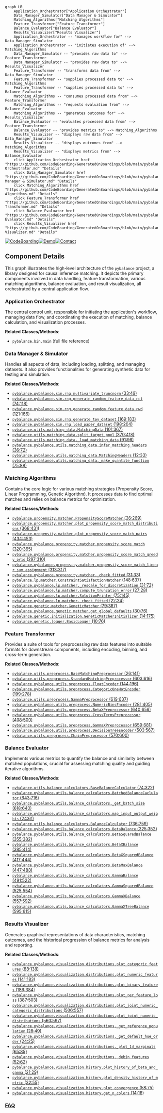 ```mermaid
graph LR
    Application_Orchestrator["Application Orchestrator"]
    Data_Manager_Simulator["Data Manager & Simulator"]
    Matching_Algorithms["Matching Algorithms"]
    Feature_Transformer["Feature Transformer"]
    Balance_Evaluator["Balance Evaluator"]
    Results_Visualizer["Results Visualizer"]
    Application_Orchestrator -- "manages workflow for" --> Data_Manager_Simulator
    Application_Orchestrator -- "initiates execution of" --> Matching_Algorithms
    Data_Manager_Simulator -- "provides raw data to" --> Feature_Transformer
    Data_Manager_Simulator -- "provides raw data to" --> Results_Visualizer
    Feature_Transformer -- "transforms data from" --> Data_Manager_Simulator
    Feature_Transformer -- "supplies processed data to" --> Matching_Algorithms
    Feature_Transformer -- "supplies processed data to" --> Balance_Evaluator
    Matching_Algorithms -- "consumes processed data from" --> Feature_Transformer
    Matching_Algorithms -- "requests evaluation from" --> Balance_Evaluator
    Matching_Algorithms -- "generates outcomes for" --> Results_Visualizer
    Balance_Evaluator -- "evaluates processed data from" --> Feature_Transformer
    Balance_Evaluator -- "provides metrics to" --> Matching_Algorithms
    Results_Visualizer -- "displays raw data from" --> Data_Manager_Simulator
    Results_Visualizer -- "displays outcomes from" --> Matching_Algorithms
    Results_Visualizer -- "displays metrics from" --> Balance_Evaluator
    click Application_Orchestrator href "https://github.com/CodeBoarding/GeneratedOnBoardings/blob/main/pybalance/Application Orchestrator.md" "Details"
    click Data_Manager_Simulator href "https://github.com/CodeBoarding/GeneratedOnBoardings/blob/main/pybalance/Data Manager & Simulator.md" "Details"
    click Matching_Algorithms href "https://github.com/CodeBoarding/GeneratedOnBoardings/blob/main/pybalance/Matching Algorithms.md" "Details"
    click Feature_Transformer href "https://github.com/CodeBoarding/GeneratedOnBoardings/blob/main/pybalance/Feature Transformer.md" "Details"
    click Balance_Evaluator href "https://github.com/CodeBoarding/GeneratedOnBoardings/blob/main/pybalance/Balance Evaluator.md" "Details"
    click Results_Visualizer href "https://github.com/CodeBoarding/GeneratedOnBoardings/blob/main/pybalance/Results Visualizer.md" "Details"
```
[![CodeBoarding](https://img.shields.io/badge/Generated%20by-CodeBoarding-9cf?style=flat-square)](https://github.com/CodeBoarding/GeneratedOnBoardings)[![Demo](https://img.shields.io/badge/Try%20our-Demo-blue?style=flat-square)](https://www.codeboarding.org/demo)[![Contact](https://img.shields.io/badge/Contact%20us%20-%20contact@codeboarding.org-lightgrey?style=flat-square)](mailto:contact@codeboarding.org)

## Component Details

This graph illustrates the high-level architecture of the `pybalance` project, a library designed for causal inference matching. It depicts the primary components involved in data handling, feature transformation, various matching algorithms, balance evaluation, and result visualization, all orchestrated by a central application flow.

### Application Orchestrator
The central control unit, responsible for initiating the application's workflow, managing data flow, and coordinating the execution of matching, balance calculation, and visualization processes.


**Related Classes/Methods**:

- `pybalance.bin.main` (full file reference)


### Data Manager & Simulator
Handles all aspects of data, including loading, splitting, and managing datasets. It also provides functionalities for generating synthetic data for testing and simulation.


**Related Classes/Methods**:

- <a href="https://github.com/Bayer-Group/pybalance/blob/master/pybalance/sim/rng.py#L33-L49" target="_blank" rel="noopener noreferrer">`pybalance.pybalance.sim.rng.multivariate_truncnorm` (33:49)</a>
- <a href="https://github.com/Bayer-Group/pybalance/blob/master/pybalance/sim/rng.py#L74-L118" target="_blank" rel="noopener noreferrer">`pybalance.pybalance.sim.rng.generate_random_feature_data_rct` (74:118)</a>
- <a href="https://github.com/Bayer-Group/pybalance/blob/master/pybalance/sim/rng.py#L121-L166" target="_blank" rel="noopener noreferrer">`pybalance.pybalance.sim.rng.generate_random_feature_data_rwd` (121:166)</a>
- <a href="https://github.com/Bayer-Group/pybalance/blob/master/pybalance/sim/rng.py#L169-L183" target="_blank" rel="noopener noreferrer">`pybalance.pybalance.sim.rng.generate_toy_dataset` (169:183)</a>
- <a href="https://github.com/Bayer-Group/pybalance/blob/master/pybalance/sim/rng.py#L198-L204" target="_blank" rel="noopener noreferrer">`pybalance.pybalance.sim.rng.load_paper_dataset` (198:204)</a>
- <a href="https://github.com/Bayer-Group/pybalance/blob/master/pybalance/utils/matching_data.py#L101-L367" target="_blank" rel="noopener noreferrer">`pybalance.utils.matching_data.MatchingData` (101:367)</a>
- <a href="https://github.com/Bayer-Group/pybalance/blob/master/pybalance/utils/matching_data.py#L370-L418" target="_blank" rel="noopener noreferrer">`pybalance.utils.matching_data.split_target_pool` (370:418)</a>
- <a href="https://github.com/Bayer-Group/pybalance/blob/master/pybalance/utils/matching_data.py#L91-L98" target="_blank" rel="noopener noreferrer">`pybalance.utils.matching_data._load_matching_data` (91:98)</a>
- <a href="https://github.com/Bayer-Group/pybalance/blob/master/pybalance/utils/matching_data.py#L36-L72" target="_blank" rel="noopener noreferrer">`pybalance.pybalance.utils.matching_data.infer_matching_headers` (36:72)</a>
- <a href="https://github.com/Bayer-Group/pybalance/blob/master/pybalance/utils/matching_data.py#L12-L33" target="_blank" rel="noopener noreferrer">`pybalance.pybalance.utils.matching_data.MatchingHeaders` (12:33)</a>
- <a href="https://github.com/Bayer-Group/pybalance/blob/master/pybalance/utils/matching_data.py#L75-L88" target="_blank" rel="noopener noreferrer">`pybalance.pybalance.utils.matching_data._make_quantile_function` (75:88)</a>


### Matching Algorithms
Contains the core logic for various matching strategies (Propensity Score, Linear Programming, Genetic Algorithm). It processes data to find optimal matches and relies on balance metrics for optimization.


**Related Classes/Methods**:

- <a href="https://github.com/Bayer-Group/pybalance/blob/master/pybalance/propensity/matcher.py#L36-L269" target="_blank" rel="noopener noreferrer">`pybalance.propensity.matcher.PropensityScoreMatcher` (36:269)</a>
- <a href="https://github.com/Bayer-Group/pybalance/blob/master/pybalance/propensity/matcher.py#L368-L431" target="_blank" rel="noopener noreferrer">`pybalance.propensity.matcher.plot_propensity_score_match_distributions` (368:431)</a>
- <a href="https://github.com/Bayer-Group/pybalance/blob/master/pybalance/propensity/matcher.py#L434-L453" target="_blank" rel="noopener noreferrer">`pybalance.propensity.matcher.plot_propensity_score_match_pairs` (434:453)</a>
- <a href="https://github.com/Bayer-Group/pybalance/blob/master/pybalance/propensity/matcher.py#L320-L365" target="_blank" rel="noopener noreferrer">`pybalance.pybalance.propensity.matcher.propensity_score_match` (320:365)</a>
- <a href="https://github.com/Bayer-Group/pybalance/blob/master/pybalance/propensity/matcher.py#L297-L310" target="_blank" rel="noopener noreferrer">`pybalance.pybalance.propensity.matcher.propensity_score_match_greedy_prio` (297:310)</a>
- <a href="https://github.com/Bayer-Group/pybalance/blob/master/pybalance/propensity/matcher.py#L313-L317" target="_blank" rel="noopener noreferrer">`pybalance.pybalance.propensity.matcher.propensity_score_match_linear_sum_assignment` (313:317)</a>
- <a href="https://github.com/Bayer-Group/pybalance/blob/master/pybalance/propensity/matcher.py#L31-L33" target="_blank" rel="noopener noreferrer">`pybalance.pybalance.propensity.matcher._check_fitted` (31:33)</a>
- <a href="https://github.com/Bayer-Group/pybalance/blob/master/pybalance/lp/matcher.py#L148-L637" target="_blank" rel="noopener noreferrer">`pybalance.lp.matcher.ConstraintSatisfactionMatcher` (148:637)</a>
- <a href="https://github.com/Bayer-Group/pybalance/blob/master/pybalance/lp/matcher.py#L31-L72" target="_blank" rel="noopener noreferrer">`pybalance.pybalance.lp.matcher._rescale_for_discretization` (31:72)</a>
- <a href="https://github.com/Bayer-Group/pybalance/blob/master/pybalance/lp/matcher.py#L27-L28" target="_blank" rel="noopener noreferrer">`pybalance.pybalance.lp.matcher.compute_truncation_error` (27:28)</a>
- <a href="https://github.com/Bayer-Group/pybalance/blob/master/pybalance/lp/matcher.py#L75-L145" target="_blank" rel="noopener noreferrer">`pybalance.pybalance.lp.matcher.SolutionPrinter` (75:145)</a>
- <a href="https://github.com/Bayer-Group/pybalance/blob/master/pybalance/lp/matcher.py#L22-L24" target="_blank" rel="noopener noreferrer">`pybalance.pybalance.lp.matcher._check_fitted` (22:24)</a>
- <a href="https://github.com/Bayer-Group/pybalance/blob/master/pybalance/genetic/matcher.py#L79-L387" target="_blank" rel="noopener noreferrer">`pybalance.genetic.matcher.GeneticMatcher` (79:387)</a>
- <a href="https://github.com/Bayer-Group/pybalance/blob/master/pybalance/genetic/matcher.py#L30-L76" target="_blank" rel="noopener noreferrer">`pybalance.pybalance.genetic.matcher.get_global_defaults` (30:76)</a>
- <a href="https://github.com/Bayer-Group/pybalance/blob/master/pybalance/genetic/initialization.py#L14-L175" target="_blank" rel="noopener noreferrer">`pybalance.genetic.initialization.GeneticMatcherInitializer` (14:175)</a>
- <a href="https://github.com/Bayer-Group/pybalance/blob/master/pybalance/genetic/logger.py#L10-L76" target="_blank" rel="noopener noreferrer">`pybalance.genetic.logger.BasicLogger` (10:76)</a>


### Feature Transformer
Provides a suite of tools for preprocessing raw data features into suitable formats for downstream components, including encoding, binning, and cross-term generation.


**Related Classes/Methods**:

- <a href="https://github.com/Bayer-Group/pybalance/blob/master/pybalance/utils/preprocess.py#L26-L141" target="_blank" rel="noopener noreferrer">`pybalance.utils.preprocess.BaseMatchingPreprocessor` (26:141)</a>
- <a href="https://github.com/Bayer-Group/pybalance/blob/master/pybalance/utils/preprocess.py#L603-L616" target="_blank" rel="noopener noreferrer">`pybalance.utils.preprocess.StandardMatchingPreprocessor` (603:616)</a>
- <a href="https://github.com/Bayer-Group/pybalance/blob/master/pybalance/utils/preprocess.py#L144-L196" target="_blank" rel="noopener noreferrer">`pybalance.pybalance.utils.preprocess.FloatEncoder` (144:196)</a>
- <a href="https://github.com/Bayer-Group/pybalance/blob/master/pybalance/utils/preprocess.py#L199-L278" target="_blank" rel="noopener noreferrer">`pybalance.pybalance.utils.preprocess.CategoricOneHotEncoder` (199:278)</a>
- <a href="https://github.com/Bayer-Group/pybalance/blob/master/pybalance/utils/preprocess.py#L619-L637" target="_blank" rel="noopener noreferrer">`pybalance.utils.preprocess.GammaPreprocessor` (619:637)</a>
- <a href="https://github.com/Bayer-Group/pybalance/blob/master/pybalance/utils/preprocess.py#L281-L405" target="_blank" rel="noopener noreferrer">`pybalance.pybalance.utils.preprocess.NumericBinsEncoder` (281:405)</a>
- <a href="https://github.com/Bayer-Group/pybalance/blob/master/pybalance/utils/preprocess.py#L640-L656" target="_blank" rel="noopener noreferrer">`pybalance.pybalance.utils.preprocess.BetaXPreprocessor` (640:656)</a>
- <a href="https://github.com/Bayer-Group/pybalance/blob/master/pybalance/utils/preprocess.py#L408-L500" target="_blank" rel="noopener noreferrer">`pybalance.pybalance.utils.preprocess.CrossTermsPreprocessor` (408:500)</a>
- <a href="https://github.com/Bayer-Group/pybalance/blob/master/pybalance/utils/preprocess.py#L659-L681" target="_blank" rel="noopener noreferrer">`pybalance.pybalance.utils.preprocess.GammaXPreprocessor` (659:681)</a>
- <a href="https://github.com/Bayer-Group/pybalance/blob/master/pybalance/utils/preprocess.py#L503-L567" target="_blank" rel="noopener noreferrer">`pybalance.pybalance.utils.preprocess.DecisionTreeEncoder` (503:567)</a>
- <a href="https://github.com/Bayer-Group/pybalance/blob/master/pybalance/utils/preprocess.py#L570-L600" target="_blank" rel="noopener noreferrer">`pybalance.utils.preprocess.ChainPreprocessor` (570:600)</a>


### Balance Evaluator
Implements various metrics to quantify the balance and similarity between matched populations, crucial for assessing matching quality and guiding iterative algorithms.


**Related Classes/Methods**:

- <a href="https://github.com/Bayer-Group/pybalance/blob/master/pybalance/utils/balance_calculators.py#L74-L322" target="_blank" rel="noopener noreferrer">`pybalance.utils.balance_calculators.BaseBalanceCalculator` (74:322)</a>
- <a href="https://github.com/Bayer-Group/pybalance/blob/master/pybalance/utils/balance_calculators.py#L643-L716" target="_blank" rel="noopener noreferrer">`pybalance.pybalance.utils.balance_calculators.BatchedBalanceCaclulator` (643:716)</a>
- <a href="https://github.com/Bayer-Group/pybalance/blob/master/pybalance/utils/balance_calculators.py#L618-L640" target="_blank" rel="noopener noreferrer">`pybalance.pybalance.utils.balance_calculators._get_batch_size` (618:640)</a>
- <a href="https://github.com/Bayer-Group/pybalance/blob/master/pybalance/utils/balance_calculators.py#L24-L61" target="_blank" rel="noopener noreferrer">`pybalance.pybalance.utils.balance_calculators.map_input_output_weights` (24:61)</a>
- <a href="https://github.com/Bayer-Group/pybalance/blob/master/pybalance/utils/balance_calculators.py#L736-L759" target="_blank" rel="noopener noreferrer">`pybalance.utils.balance_calculators.BalanceCalculator` (736:759)</a>
- <a href="https://github.com/Bayer-Group/pybalance/blob/master/pybalance/utils/balance_calculators.py#L325-L352" target="_blank" rel="noopener noreferrer">`pybalance.pybalance.utils.balance_calculators.BetaBalance` (325:352)</a>
- <a href="https://github.com/Bayer-Group/pybalance/blob/master/pybalance/utils/balance_calculators.py#L355-L382" target="_blank" rel="noopener noreferrer">`pybalance.pybalance.utils.balance_calculators.BetaSquaredBalance` (355:382)</a>
- <a href="https://github.com/Bayer-Group/pybalance/blob/master/pybalance/utils/balance_calculators.py#L385-L414" target="_blank" rel="noopener noreferrer">`pybalance.pybalance.utils.balance_calculators.BetaXBalance` (385:414)</a>
- <a href="https://github.com/Bayer-Group/pybalance/blob/master/pybalance/utils/balance_calculators.py#L417-L444" target="_blank" rel="noopener noreferrer">`pybalance.pybalance.utils.balance_calculators.BetaXSquaredBalance` (417:444)</a>
- <a href="https://github.com/Bayer-Group/pybalance/blob/master/pybalance/utils/balance_calculators.py#L447-L488" target="_blank" rel="noopener noreferrer">`pybalance.pybalance.utils.balance_calculators.BetaMaxBalance` (447:488)</a>
- <a href="https://github.com/Bayer-Group/pybalance/blob/master/pybalance/utils/balance_calculators.py#L491-L522" target="_blank" rel="noopener noreferrer">`pybalance.pybalance.utils.balance_calculators.GammaBalance` (491:522)</a>
- <a href="https://github.com/Bayer-Group/pybalance/blob/master/pybalance/utils/balance_calculators.py#L525-L554" target="_blank" rel="noopener noreferrer">`pybalance.pybalance.utils.balance_calculators.GammaSquaredBalance` (525:554)</a>
- <a href="https://github.com/Bayer-Group/pybalance/blob/master/pybalance/utils/balance_calculators.py#L557-L592" target="_blank" rel="noopener noreferrer">`pybalance.pybalance.utils.balance_calculators.GammaXBalance` (557:592)</a>
- <a href="https://github.com/Bayer-Group/pybalance/blob/master/pybalance/utils/balance_calculators.py#L595-L615" target="_blank" rel="noopener noreferrer">`pybalance.pybalance.utils.balance_calculators.GammaXTreeBalance` (595:615)</a>


### Results Visualizer
Generates graphical representations of data characteristics, matching outcomes, and the historical progression of balance metrics for analysis and reporting.


**Related Classes/Methods**:

- <a href="https://github.com/Bayer-Group/pybalance/blob/master/pybalance/visualization/distributions.py#L88-L138" target="_blank" rel="noopener noreferrer">`pybalance.pybalance.visualization.distributions.plot_categoric_features` (88:138)</a>
- <a href="https://github.com/Bayer-Group/pybalance/blob/master/pybalance/visualization/distributions.py#L141-L183" target="_blank" rel="noopener noreferrer">`pybalance.pybalance.visualization.distributions.plot_numeric_features` (141:183)</a>
- <a href="https://github.com/Bayer-Group/pybalance/blob/master/pybalance/visualization/distributions.py#L186-L384" target="_blank" rel="noopener noreferrer">`pybalance.pybalance.visualization.distributions.plot_binary_features` (186:384)</a>
- <a href="https://github.com/Bayer-Group/pybalance/blob/master/pybalance/visualization/distributions.py#L387-L503" target="_blank" rel="noopener noreferrer">`pybalance.pybalance.visualization.distributions.plot_per_feature_loss` (387:503)</a>
- <a href="https://github.com/Bayer-Group/pybalance/blob/master/pybalance/visualization/distributions.py#L506-L557" target="_blank" rel="noopener noreferrer">`pybalance.pybalance.visualization.distributions.plot_joint_numeric_categoric_distributions` (506:557)</a>
- <a href="https://github.com/Bayer-Group/pybalance/blob/master/pybalance/visualization/distributions.py#L560-L597" target="_blank" rel="noopener noreferrer">`pybalance.pybalance.visualization.distributions.plot_joint_numeric_distributions` (560:597)</a>
- <a href="https://github.com/Bayer-Group/pybalance/blob/master/pybalance/visualization/distributions.py#L28-L49" target="_blank" rel="noopener noreferrer">`pybalance.pybalance.visualization.distributions._get_reference_population` (28:49)</a>
- <a href="https://github.com/Bayer-Group/pybalance/blob/master/pybalance/visualization/distributions.py#L24-L25" target="_blank" rel="noopener noreferrer">`pybalance.pybalance.visualization.distributions._get_default_hue_order` (24:25)</a>
- <a href="https://github.com/Bayer-Group/pybalance/blob/master/pybalance/visualization/distributions.py#L65-L85" target="_blank" rel="noopener noreferrer">`pybalance.pybalance.visualization.distributions._plot_1d_marginals` (65:85)</a>
- <a href="https://github.com/Bayer-Group/pybalance/blob/master/pybalance/visualization/distributions.py#L52-L62" target="_blank" rel="noopener noreferrer">`pybalance.pybalance.visualization.distributions._debin_features` (52:62)</a>
- <a href="https://github.com/Bayer-Group/pybalance/blob/master/pybalance/visualization/history.py#L21-L29" target="_blank" rel="noopener noreferrer">`pybalance.pybalance.visualization.history.plot_history_of_beta_and_gamma` (21:29)</a>
- <a href="https://github.com/Bayer-Group/pybalance/blob/master/pybalance/visualization/history.py#L32-L55" target="_blank" rel="noopener noreferrer">`pybalance.pybalance.visualization.history.plot_density_history_of_metric` (32:55)</a>
- <a href="https://github.com/Bayer-Group/pybalance/blob/master/pybalance/visualization/history.py#L58-L75" target="_blank" rel="noopener noreferrer">`pybalance.pybalance.visualization.history.plot_convergence` (58:75)</a>
- <a href="https://github.com/Bayer-Group/pybalance/blob/master/pybalance/visualization/history.py#L14-L18" target="_blank" rel="noopener noreferrer">`pybalance.pybalance.visualization.history.get_n_colors` (14:18)</a>




### [FAQ](https://github.com/CodeBoarding/GeneratedOnBoardings/tree/main?tab=readme-ov-file#faq)
